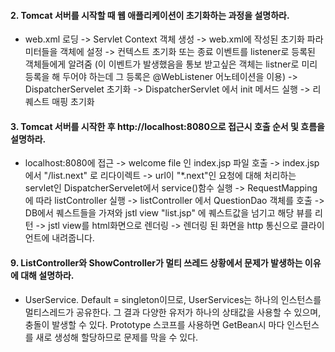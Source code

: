 #### 2. Tomcat 서버를 시작할 때 웹 애플리케이션이 초기화하는 과정을 설명하라.
* web.xml 로딩 ->  Servlet Context 객체 생성 -> web.xml에 작성된 초기화 파라미터들을 객체에 설정 -> 컨텍스트 초기화 또는 종료 이벤트를 listener로 등록된 객체들에게 알려줌 (이 이벤트가 발생했음을 통보 받고싶은 객체는 listner로 미리 등록을 해 두어야 하는데 그 등록은 @WebListener 어노테이션을 이용)  -> DispatcherServelet 초기화 -> DispatcherServlet 에서 init 메서드 실행 -> 리퀘스트 매핑 초기화

#### 3. Tomcat 서버를 시작한 후 http://localhost:8080으로 접근시 호출 순서 및 흐름을 설명하라.

* localhost:8080에 접근 -> welcome file 인  index.jsp 파일 호출 -> index.jsp에서 "/list.next" 로 리다이렉트 -> url이 "*.next"인 요청에 대해 처리하는 servlet인 DispatcherServelet에서 service()함수 실행 -> RequestMapping 에 따라 listController 실행 -> listController 에서 QuestionDao 객체를 호출 -> DB에서 퀘스트들을 가져와 jstl view "list.jsp" 에 퀘스트값을 넘기고 해당 뷰를 리턴 -> jstl view를 html화면으로 렌더링 -> 렌더링 된 화면을  http 통신으로 클라이언트에 내려줍니다.

#### 9. ListController와 ShowController가 멀티 쓰레드 상황에서 문제가 발생하는 이유에 대해 설명하라.
* UserService. Default = singleton이므로, UserServices는 하나의 인스턴스를 멀티스레드가 공유한다. 그 결과 다양한 유저가 하나의 상태값을 사용할 수 있으며, 충돌이 발생할 수 있다. Prototype 스코프를 사용하면 GetBean시 마다 인스턴스를 새로 생성해 할당하므로 문제를 막을 수 있다.